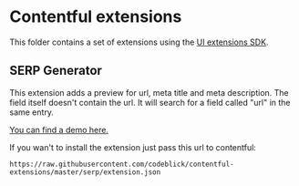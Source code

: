 # Contentful extensions

This folder contains a set of extensions using the [UI extensions SDK](https://github.com/contentful/ui-extensions-sdk).

## SERP Generator

This extension adds a preview for url, meta title and meta description. The field itself doesn't contain the url. 
It will search for a field called "url" in the same entry.

[You can find a demo here.](https://codeblick.github.io/contentful-extensions/serp/demo.html)

If you wan't to install the extension just pass this url to contentful:

`https://raw.githubusercontent.com/codeblick/contentful-extensions/master/serp/extension.json`
